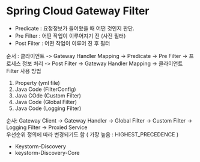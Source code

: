 # Spring Cloud Gateway Filter 
 * Predicate : 요청정보가 들어왔을 때 어떤 것인지 판단.
 * Pre Filter : 어떤 작업이 이루어지기 전 (사전 필터)
 * Post Filter :  어떤 작업이 이루어 진 후 필터

순서 : 클라이언트 ->  Gateway Handler Mapping -> Predicate -> Pre Filter -> 프로세스 정보 처리 -> Post Filter -> Gateway Handler Mapping -> 클라이언트
Filter 사용 방법 
1. Property (yml file) 
2. Java Code (FilterConfig)
3. Java COde (Custom Filter)
4. Java Code (Global Filter)
5. Java Code (Logging Filter)

순사: Gateway Client -> Gateway Handler -> Global Filter -> Custom Filter -> Logging Filter -> Proxied Service  
우선순위 정의에 따라 변경되기도 함 ( 가장 높음 : HIGHEST_PRECEDENCE ) 


* Keystorm-Discovery
* keystorm-Discovery-Core
